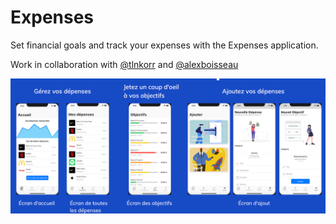 # Expenses
 Set financial goals and track your expenses with the Expenses application. 

 Work in collaboration with [@tlnkorr](http://github.com/tlnkorr) and [@alexboisseau](http://github.com/alexboisseau)


![expense image](/expenses.png)
